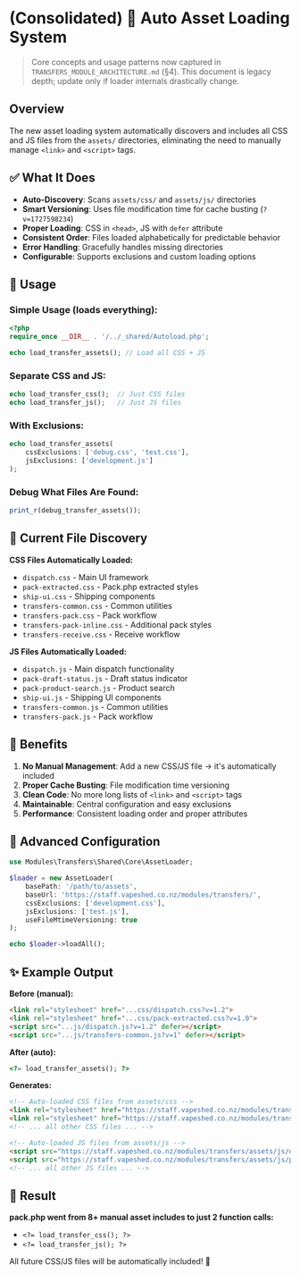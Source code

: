 # (Consolidated) 🚀 Auto Asset Loading System

> Core concepts and usage patterns now captured in `TRANSFERS_MODULE_ARCHITECTURE.md` (§4). This document is legacy depth; update only if loader internals drastically change.

## Overview
The new asset loading system automatically discovers and includes all CSS and JS files from the `assets/` directories, eliminating the need to manually manage `<link>` and `<script>` tags.

## ✅ What It Does

- **Auto-Discovery**: Scans `assets/css/` and `assets/js/` directories
- **Smart Versioning**: Uses file modification time for cache busting (`?v=1727598234`)
- **Proper Loading**: CSS in `<head>`, JS with `defer` attribute  
- **Consistent Order**: Files loaded alphabetically for predictable behavior
- **Error Handling**: Gracefully handles missing directories
- **Configurable**: Supports exclusions and custom loading options

## 🔧 Usage

### Simple Usage (loads everything):
```php
<?php
require_once __DIR__ . '/../_shared/Autoload.php';

echo load_transfer_assets(); // Load all CSS + JS
```

### Separate CSS and JS:
```php
echo load_transfer_css();  // Just CSS files
echo load_transfer_js();   // Just JS files
```

### With Exclusions:
```php
echo load_transfer_assets(
    cssExclusions: ['debug.css', 'test.css'],
    jsExclusions: ['development.js']
);
```

### Debug What Files Are Found:
```php
print_r(debug_transfer_assets());
```

## 📁 Current File Discovery

**CSS Files Automatically Loaded:**
- `dispatch.css` - Main UI framework
- `pack-extracted.css` - Pack.php extracted styles  
- `ship-ui.css` - Shipping components
- `transfers-common.css` - Common utilities
- `transfers-pack.css` - Pack workflow
- `transfers-pack-inline.css` - Additional pack styles
- `transfers-receive.css` - Receive workflow

**JS Files Automatically Loaded:**
- `dispatch.js` - Main dispatch functionality
- `pack-draft-status.js` - Draft status indicator
- `pack-product-search.js` - Product search
- `ship-ui.js` - Shipping UI components  
- `transfers-common.js` - Common utilities
- `transfers-pack.js` - Pack workflow

## 🎯 Benefits

1. **No Manual Management**: Add a new CSS/JS file → it's automatically included
2. **Proper Cache Busting**: File modification time versioning 
3. **Clean Code**: No more long lists of `<link>` and `<script>` tags
4. **Maintainable**: Central configuration and easy exclusions
5. **Performance**: Consistent loading order and proper attributes

## 🔧 Advanced Configuration

```php
use Modules\Transfers\Shared\Core\AssetLoader;

$loader = new AssetLoader(
    basePath: '/path/to/assets',
    baseUrl: 'https://staff.vapeshed.co.nz/modules/transfers/',
    cssExclusions: ['development.css'],
    jsExclusions: ['test.js'],
    useFileMtimeVersioning: true
);

echo $loader->loadAll();
```

## ✨ Example Output

**Before (manual):**
```html
<link rel="stylesheet" href="...css/dispatch.css?v=1.2">
<link rel="stylesheet" href="...css/pack-extracted.css?v=1.0">
<script src="...js/dispatch.js?v=1.2" defer></script>
<script src="...js/transfers-common.js?v=1" defer></script>
```

**After (auto):**
```php
<?= load_transfer_assets(); ?>
```

**Generates:**
```html
<!-- Auto-loaded CSS files from assets/css -->
<link rel="stylesheet" href="https://staff.vapeshed.co.nz/modules/transfers/assets/css/dispatch.css?v=1727598234">
<link rel="stylesheet" href="https://staff.vapeshed.co.nz/modules/transfers/assets/css/pack-extracted.css?v=1727598235">
<!-- ... all other CSS files ... -->

<!-- Auto-loaded JS files from assets/js -->
<script src="https://staff.vapeshed.co.nz/modules/transfers/assets/js/dispatch.js?v=1727598236" defer></script>
<script src="https://staff.vapeshed.co.nz/modules/transfers/assets/js/pack-draft-status.js?v=1727598237" defer></script>
<!-- ... all other JS files ... -->
```

## 🎉 Result

**pack.php went from 8+ manual asset includes to just 2 function calls:**
- `<?= load_transfer_css(); ?>`
- `<?= load_transfer_js(); ?>`

All future CSS/JS files will be automatically included! 🚀